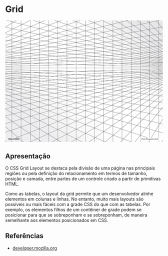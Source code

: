 # Grid

![grid](img/grid.jpg)

## Apresentação

O CSS Grid Layout se destaca pela divisão de uma página nas principais regiões ou pela definição do relacionamento em termos de tamanho, posição e camada, entre partes de um controle criado a partir de primitivas HTML.

Como as tabelas, o layout da grid permite que um desenvolvedor alinhe elementos em colunas e linhas. No entanto, muito mais layouts são possíveis ou mais fáceis com a grade CSS do que com as tabelas. Por exemplo, os elementos filhos de um contêiner de grade podem se posicionar para que se sobreponham e se sobreponham, de maneira semelhante aos elementos posicionados em CSS.

## Referências

* [developer.mozilla.org](https://developer.mozilla.org/en-US/docs/Web/CSS/CSS_Grid_Layout)